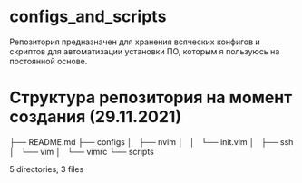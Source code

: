 # configs_and_scripts
Репозитория предназначен для хранения всяческих конфигов и скриптов для автоматизации установки ПО, которым я пользуюсь на постоянной основе.

# Структура репозитория на момент создания (29.11.2021)

├── README.md
├── configs
│   ├── nvim
│   │   └── init.vim
│   ├── ssh
│   └── vim
│       └── vimrc
└── scripts

5 directories, 3 files
